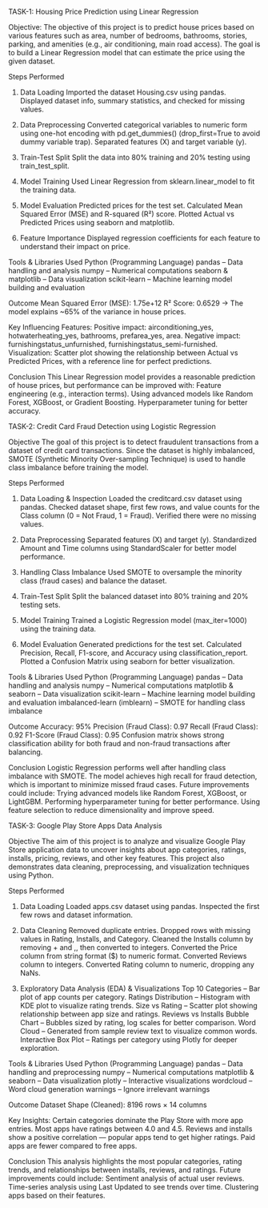 TASK-1: Housing Price Prediction using Linear Regression

Objective:
  The objective of this project is to predict house prices based on various features such as area, number of bedrooms, bathrooms, stories, parking, and amenities (e.g., air conditioning, main road access). The goal is to build a Linear Regression model that can estimate the price using the given dataset.

Steps Performed
1. Data Loading
  Imported the dataset Housing.csv using pandas.
  Displayed dataset info, summary statistics, and checked for missing values.

2. Data Preprocessing
  Converted categorical variables to numeric form using one-hot encoding with pd.get_dummies() (drop_first=True to avoid dummy variable trap).
  Separated features (X) and target variable (y).

3. Train-Test Split
  Split the data into 80% training and 20% testing using train_test_split.

4. Model Training
  Used Linear Regression from sklearn.linear_model to fit the training data.

5. Model Evaluation
  Predicted prices for the test set.
  Calculated Mean Squared Error (MSE) and R-squared (R²) score.
  Plotted Actual vs Predicted Prices using seaborn and matplotlib.

6. Feature Importance
  Displayed regression coefficients for each feature to understand their impact on price.

Tools & Libraries Used
  Python (Programming Language)
  pandas – Data handling and analysis
  numpy – Numerical computations
  seaborn & matplotlib – Data visualization
  scikit-learn – Machine learning model building and evaluation

Outcome
  Mean Squared Error (MSE): 1.75e+12
  R² Score: 0.6529 → The model explains ~65% of the variance in house prices.
  
Key Influencing Features:
Positive impact: airconditioning_yes, hotwaterheating_yes, bathrooms, prefarea_yes, area.
Negative impact: furnishingstatus_unfurnished, furnishingstatus_semi-furnished.
Visualization: Scatter plot showing the relationship between Actual vs Predicted Prices, with a reference line for perfect predictions.

Conclusion
This Linear Regression model provides a reasonable prediction of house prices, but performance can be improved with:
Feature engineering (e.g., interaction terms).
Using advanced models like Random Forest, XGBoost, or Gradient Boosting.
Hyperparameter tuning for better accuracy.



TASK-2: Credit Card Fraud Detection using Logistic Regression

Objective
  The goal of this project is to detect fraudulent transactions from a dataset of credit card transactions. Since the dataset is highly imbalanced, SMOTE (Synthetic Minority Over-sampling Technique) is used to handle class imbalance before training the model.

Steps Performed
1. Data Loading & Inspection
  Loaded the creditcard.csv dataset using pandas.
  Checked dataset shape, first few rows, and value counts for the Class column (0 = Not Fraud, 1 = Fraud).
  Verified there were no missing values.

2. Data Preprocessing
  Separated features (X) and target (y).
  Standardized Amount and Time columns using StandardScaler for better model performance.

3. Handling Class Imbalance
  Used SMOTE to oversample the minority class (fraud cases) and balance the dataset.

4. Train-Test Split
  Split the balanced dataset into 80% training and 20% testing sets.

5. Model Training
  Trained a Logistic Regression model (max_iter=1000) using the training data.

6. Model Evaluation
  Generated predictions for the test set.
  Calculated Precision, Recall, F1-score, and Accuracy using classification_report.
  Plotted a Confusion Matrix using seaborn for better visualization.

Tools & Libraries Used
  Python (Programming Language)
  pandas – Data handling and analysis
  numpy – Numerical computations
  matplotlib & seaborn – Data visualization
  scikit-learn – Machine learning model building and evaluation
  imbalanced-learn (imblearn) – SMOTE for handling class imbalance

Outcome
Accuracy: 95%
Precision (Fraud Class): 0.97
Recall (Fraud Class): 0.92
F1-Score (Fraud Class): 0.95
Confusion matrix shows strong classification ability for both fraud and non-fraud transactions after balancing.

Conclusion
Logistic Regression performs well after handling class imbalance with SMOTE.
The model achieves high recall for fraud detection, which is important to minimize missed fraud cases.
Future improvements could include:
Trying advanced models like Random Forest, XGBoost, or LightGBM.
Performing hyperparameter tuning for better performance.
Using feature selection to reduce dimensionality and improve speed.



TASK-3: Google Play Store Apps Data Analysis

Objective
  The aim of this project is to analyze and visualize Google Play Store application data to uncover insights about app categories, ratings, installs, pricing, reviews, and other key features. This project also demonstrates data cleaning, preprocessing, and visualization techniques using Python.

Steps Performed
1. Data Loading
  Loaded apps.csv dataset using pandas.
  Inspected the first few rows and dataset information.

2. Data Cleaning
  Removed duplicate entries.
  Dropped rows with missing values in Rating, Installs, and Category.
  Cleaned the Installs column by removing + and ,, then converted to integers.
  Converted the Price column from string format ($) to numeric format.
  Converted Reviews column to integers.
  Converted Rating column to numeric, dropping any NaNs.

3. Exploratory Data Analysis (EDA) & Visualizations
  Top 10 Categories – Bar plot of app counts per category.
  Ratings Distribution – Histogram with KDE plot to visualize rating trends.
  Size vs Rating – Scatter plot showing relationship between app size and ratings.
  Reviews vs Installs Bubble Chart – Bubbles sized by rating, log scales for better comparison.
  Word Cloud – Generated from sample review text to visualize common words.
  Interactive Box Plot – Ratings per category using Plotly for deeper exploration.

Tools & Libraries Used
  Python (Programming Language)
  pandas – Data handling and preprocessing
  numpy – Numerical computations
  matplotlib & seaborn – Data visualization
  plotly – Interactive visualizations
  wordcloud – Word cloud generation
  warnings – Ignore irrelevant warnings

Outcome
Dataset Shape (Cleaned): 8196 rows × 14 columns

Key Insights:
Certain categories dominate the Play Store with more app entries.
Most apps have ratings between 4.0 and 4.5.
Reviews and installs show a positive correlation — popular apps tend to get higher ratings.
Paid apps are fewer compared to free apps.

Conclusion
This analysis highlights the most popular categories, rating trends, and relationships between installs, reviews, and ratings.
Future improvements could include:
Sentiment analysis of actual user reviews.
Time-series analysis using Last Updated to see trends over time.
Clustering apps based on their features.
